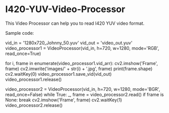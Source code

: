 # I420-YUV-Video-Processor
This Video Processor can help you to read I420 YUV video format.

Sample code:

vid_in = '1280x720_Johnny_50.yuv'
vid_out = 'video_out.yuv'
video_processor1 = VideoProcessor(vid_in, h=720, w=1280, mode='RGB', read_once=True)

for i, frame in enumerate(video_processor1.vid_arr):
    cv2.imshow('Frame', frame)
    cv2.imwrite('images/' + str(i) + '.jpg', frame)
    print(frame.shape)
    cv2.waitKey(0)
video_processor1.save_vid(vid_out)
video_processor1.release()

video_processor2 = VideoProcessor(vid_in, h=720, w=1280, mode='BGR', read_once=False)
while True:
    _, frame = video_processor2.read()
    if frame is None:
        break
    cv2.imshow('Frame', frame)
    cv2.waitKey(1)
video_processor2.release()

